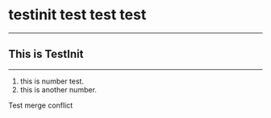 # testinit   test test test
---
## This is TestInit
---
1. this is number test.
2. this is another number.

Test merge conflict
